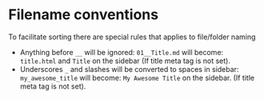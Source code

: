 # Filename conventions

To facilitate sorting there are special rules that applies to file/folder naming

- Anything before `__` will be ignored: `01__Title.md` will become: `title.html` and `Title` on the sidebar (If title meta tag is not set).
- Underscores `_` and slashes will be converted to spaces in sidebar: `my_awesome_title` will become: `My Awesome Title` on the sidebar. (If title meta tag is not set).
